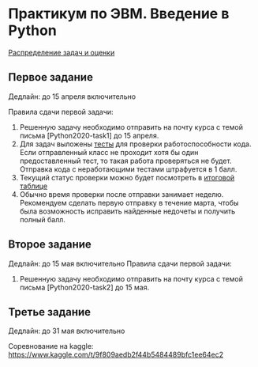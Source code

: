 # Практикум по ЭВМ. Введение в Python

[Распределение задач и оценки](https://docs.google.com/spreadsheets/d/1ahxdzLJ1PtfgvLFY549vYONwjlfX8zZQFZxN_RGBARI/edit?usp=sharing)
## Первое задание
Дедлайн: до 15 апреля включительно

Правила сдачи первой задачи:
1. Решенную задачу необходимо отправить на почту курса с темой письма [Python2020-task1] до 15 апреля.
2. Для задач выложены [тесты]((./assignments/tests)) для проверки работоспособности кода. Если отправленный класс не проходит хотя бы один предоставленный тест, то такая работа проверяться не будет. Отправка кода с неработающими тестами  штрафуется в 1 балл.
3. Текущий статус проверки можно будет посмотреть в [итоговой таблице](https://docs.google.com/spreadsheets/d/1ahxdzLJ1PtfgvLFY549vYONwjlfX8zZQFZxN_RGBARI/edit)
4. Обычно время проверки после отправки занимает неделю. Рекомендуем сделать первую отправку в течение марта, чтобы была возможность исправить найденные недочеты и получить полный балл.

## Второе задание
Дедлайн: до 15 мая включительно
Правила сдачи первой задачи:
1. Решенную задачу необходимо отправить на почту курса с темой письма [Python2020-task2] до 15 мая.

## Третье задание
Дедлайн: до 31 мая включительно

Соревнование на kaggle: https://www.kaggle.com/t/9f809aedb2f44b5484489bfc1ee64ec2
